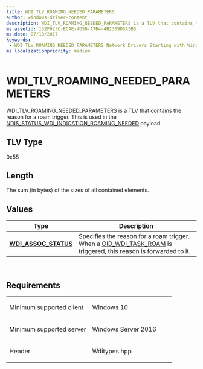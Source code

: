```yaml
---
title: WDI_TLV_ROAMING_NEEDED_PARAMETERS
author: windows-driver-content
description: WDI_TLV_ROAMING_NEEDED_PARAMETERS is a TLV that contains the reason for a roam trigger. This is used in the NDIS_STATUS_WDI_INDICATION_ROAMING_NEEDED payload.
ms.assetid: 152F923C-ECAE-4D50-A7B4-4B2309D5A3B5
ms.date: 07/18/2017
keywords:
 - WDI_TLV_ROAMING_NEEDED_PARAMETERS Network Drivers Starting with Windows Vista
ms.localizationpriority: medium
---
```


# WDI\_TLV\_ROAMING\_NEEDED\_PARAMETERS


WDI\_TLV\_ROAMING\_NEEDED\_PARAMETERS is a TLV that contains the reason for a roam trigger. This is used in the [NDIS\_STATUS\_WDI\_INDICATION\_ROAMING\_NEEDED](https://msdn.microsoft.com/library/windows/hardware/dn925648) payload.

## TLV Type


0x55

## Length


The sum (in bytes) of the sizes of all contained elements.

## Values


| Type                                                | Description                                                                                                                                      |
|-----------------------------------------------------|--------------------------------------------------------------------------------------------------------------------------------------------------|
| [**WDI\_ASSOC\_STATUS**](https://msdn.microsoft.com/library/windows/hardware/dn897725) | Specifies the reason for a roam trigger. When a [OID\_WDI\_TASK\_ROAM](https://msdn.microsoft.com/library/windows/hardware/dn925958) is triggered, this reason is forwarded to it. |

 

Requirements
------------

<table>
<colgroup>
<col width="50%" />
<col width="50%" />
</colgroup>
<tbody>
<tr class="odd">
<td><p>Minimum supported client</p></td>
<td><p>Windows 10</p></td>
</tr>
<tr class="even">
<td><p>Minimum supported server</p></td>
<td><p>Windows Server 2016</p></td>
</tr>
<tr class="odd">
<td><p>Header</p></td>
<td>Wditypes.hpp</td>
</tr>
</tbody>
</table>

 

 




